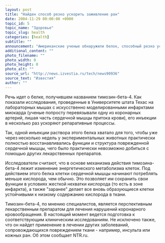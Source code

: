 ```yaml
---
layout: post
title: "Найден способ резко ускорить заживление ран"
date: 2004-11-29 00:00:00 +0000
topic_id: 5
topic_name: "Здоровье"
topic_slug: health
categories: [health]
subtitle: ""
announcement: "Американские ученые обнаружили белок, способный резко ускорять процессы заживления сердечной мышцы на фоне инфаркта. Не исключено, что он станет основой для новых лекарственных препаратов, предназначенных для ускорения заживления различных повреждений ткани, в том числе, кожной."
additional_content: ""
photo_filename: ""
photo_width: 0
photo_height: 0
photo_alt: ""
source_url: "http://news.izvestia.ru/tech/news90936"
source_text: "Известия"
author: ""
---
```

Речь идет о белке, получившем названием тимозин-бета-4. Как показали исследования, проведенные в Университете штата Техас на лабораторных мышах с искусственно моделированными инфарктами миокарда (ученые попросту перевязывали одну из коронарных артерий, лишая часть сердечной мышцы притока крови), его инъекции в несколько раз ускоряют репаративные процессы.

Так, одной инъекции раствора этого белка хватало для того, чтобы уже через несколько недель у экспериментальных животных практически полностью восстанавливались функции и структура поврежденной сердечной мышцы, чего было практически невозможно добиться с помощью других лекарственных препаратов.

Исследователи считают, что в основе механизма действия тимозина-бета-4 лежит изменение энергетического метаболизма клеток. Под действием этого белка клетки сердечной мышцы начинают потреблять меньше кислорода, чем обычно. Это позволяет им сохранить свои функции в условиях жесткой нехватки кислорода (то есть в зоне инфаркта), а также "заранее" делает все вновь образующиеся клетки устойчивыми к низкому содержанию кислорода в ткани.

Тимозин-бета-4, по мнению специалистов, является перспективным лекарственным препаратом для лечения нарушений коронарного кровообращения. В настоящий момент ведется подготовка к соответствующим клиническим исследованиям. Не исключено также, что он найдет применение в лечении других заболеваний, сопровождающихся повреждением ткани - например, инсульта или кожных ран. Об этом сообщает NTR.ru.
